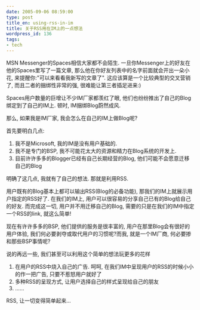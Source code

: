```yaml
---
date: 2005-09-06 08:59:00
type: post
title_en: using-rss-in-im
title: 关于RSS用在IM上的一点想法
wordpress_id: 136
tags:
- tech
---
```


MSN Messenger的Spaces相信大家都不会陌生. 一旦你Messenger上的好友在他的Spaces里写了一篇文章, 那么他在你好友列表中的名字前面就会开出一朵小花, 来提醒你:"可以来看看我新写的文章了". 这应该算是一个比较典型的交叉营销了, 而且二者的捆绑性非常的强, 很难能让第三者插足进来:)

Spaces用户数量的巨增让不少IM厂家都羡红了眼, 他们也纷纷推出了自己的Blog绑定到了自己的IM上. 顿时, IM捆绑Blog蔚然成风.

那么, 如果我是IM厂家, 我会怎么在自己的IM上做Blog呢?

首先要明白几点:

1. 我不是Microsoft, 我的IM是没有用户基础的.
2. 我不是专门的BSP, 我不可能花太大的资源和精力在Blog系统的开发上.
3. 目前许许多多的Blogger已经有自己长期经营的Blog, 他们可能不会愿意迁移自己的Blog

明确了这几点, 我就有了自己的想法. 那就是利用RSS.

用户既有的Blog基本上都可以输出RSS(Blog的必备功能), 那我们的IM上就展示用户指定的RSS好了. 在我们的IM上, 用户可以很容易的分享自己已有的Blog给自己的好友. 而完成这一切, 用户并不用迁移自己的Blog, 需要的只是在我们的IM中指定一个RSS的link, 就这么简单!

现在有许许多多的BSP, 他们提供的服务是很丰富的, 用户在那里Blog会有很好的用户体验, 我们何必要剥夺或取代用户的习惯呢?而我, 就是一个IM厂商, 何必要掺和那些BSP事情呢?

说的再远一些, 我们甚至可以利用这个简单的想法玩更多的花样

1. 在用户的RSS中烧入自己的广告. 呵呵, 在我们IM中呈现用户的RSS的时候小小的作一把广告, 只要不惹怒用户就好了
2. 多种RSS的呈现方式, 让用户选择自己的样式呈现给自己的朋友
3. ......

RSS, 让一切变得简单起来...
